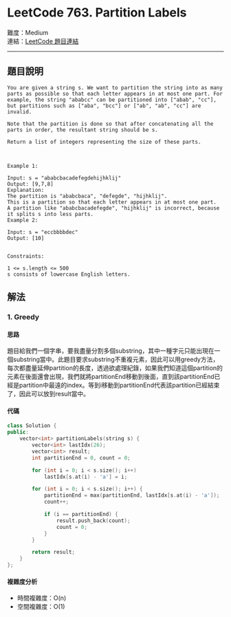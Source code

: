 # LeetCode 763. Partition Labels

難度：Medium  
連結：[LeetCode 題目連結](https://leetcode.com/problems/partition-labels/description/)

---

## 題目說明
    
    You are given a string s. We want to partition the string into as many parts as possible so that each letter appears in at most one part. For example, the string "ababcc" can be partitioned into ["abab", "cc"], but partitions such as ["aba", "bcc"] or ["ab", "ab", "cc"] are invalid.

    Note that the partition is done so that after concatenating all the parts in order, the resultant string should be s.

    Return a list of integers representing the size of these parts.

    

    Example 1:

    Input: s = "ababcbacadefegdehijhklij"
    Output: [9,7,8]
    Explanation:
    The partition is "ababcbaca", "defegde", "hijhklij".
    This is a partition so that each letter appears in at most one part.
    A partition like "ababcbacadefegde", "hijhklij" is incorrect, because it splits s into less parts.
    Example 2:

    Input: s = "eccbbbbdec"
    Output: [10]
    

    Constraints:

    1 <= s.length <= 500
    s consists of lowercase English letters.

## 解法
### 1. Greedy
#### 思路

題目給我們一個字串，要我盡量分割多個substring，其中一種字元只能出現在一個substring當中。此題目要求substring不重複元素，因此可以用greedy方法，每次都盡量延伸partition的長度，透過欲處理紀錄，如果我們知道這個partition的元素在後面還會出現，我們就將partitionEnd移動到後面，直到該partitionEnd已經是partition中最遠的index。等到i移動到partitionEnd代表該partition已經結束了，因此可以放到result當中。
    
#### 代碼

```c++
class Solution {
public:
    vector<int> partitionLabels(string s) {
        vector<int> lastIdx(26);
        vector<int> result;
        int partitionEnd = 0, count = 0;

        for (int i = 0; i < s.size(); i++)
            lastIdx[s.at(i) - 'a'] = i;

        for (int i = 0; i < s.size(); i++) {
            partitionEnd = max(partitionEnd, lastIdx[s.at(i) - 'a']);
            count++;

            if (i == partitionEnd) {
                result.push_back(count);
                count = 0;
            }
        }

        return result;
    }
};
```

#### 複雜度分析

- 時間複雜度：O(n)
- 空間複雜度：O(1)
